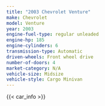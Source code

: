 ```yaml
---
title: "2003 Chevrolet Venture"
make: Chevrolet
model: Venture
year: 2003
engine-fuel-type: regular unleaded
engine-hp: 185
engine-cylinders: 6
transmission-type: Automatic
driven-wheels: Front wheel drive
number-of-doors: 4
market-category: N/A
vehicle-size: Midsize
vehicle-style: Cargo Minivan
---
```


{{< car_info >}}

